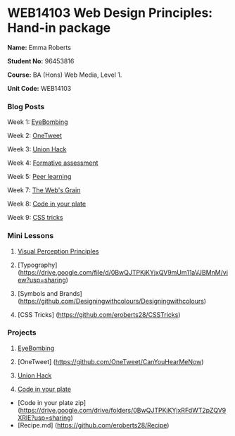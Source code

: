 # WEB14103 Web Design Principles: Hand-in package


**Name:** Emma Roberts

**Student No:** 96453816

**Course:** BA (Hons) Web Media, Level 1.

**Unit Code:** WEB14103

### Blog Posts

Week 1: [EyeBombing](http://fourthfloor.raveweb.net/eroberts/2016/11/21/eyebombing/)

Week 2: [OneTweet](http://fourthfloor.raveweb.net/eroberts/2016/11/21/one-tweet/)

Week 3: [Union Hack](http://fourthfloor.raveweb.net/eroberts/2016/11/30/union-hack/)

Week 4: [Formative assessment](http://fourthfloor.raveweb.net/eroberts/2016/10/31/formative-assessment/)

Week 5: [Peer learning](http://fourthfloor.raveweb.net/eroberts/2016/11/21/peer-learning/)

Week 7: [The Web's Grain](http://fourthfloor.raveweb.net/eroberts/2016/11/21/the-webs-grain/)

Week 8: [Code in your plate](http://fourthfloor.raveweb.net/eroberts/2016/11/22/code-in-your-plate/)

Week 9: [CSS tricks](https://github.com/eroberts28/How-to-CSS-Transitions)

### Mini Lessons

1. [Visual Perception Principles](https://github.com/eroberts28/VisualPerceptionPrinciple/blob/master/README.md)

2. [Typography] (https://drive.google.com/file/d/0BwQJTPKjKYjxQV9mUm11aVJBMnM/view?usp=sharing)

3. [Symbols and Brands] (https://github.com/Designingwithcolours/Designingwithcolours)

4. [CSS Tricks] (https://github.com/eroberts28/CSSTricks)

### Projects

1. [EyeBombing](https://github.com/OculusBomb/EyeBombing)

2. [OneTweet] (https://github.com/OneTweet/CanYouHearMeNow)

3. [Union Hack](https://github.com/eroberts28/UnionHack)

4. [Code in your plate](https://thimbleprojects.org/eroberts27/140606)

* [Code in your plate zip] (https://drive.google.com/drive/folders/0BwQJTPKjKYjxRFdWT2pZQV9XRlE?usp=sharing)
* [Recipe.md] (https://github.com/eroberts28/Recipe)




